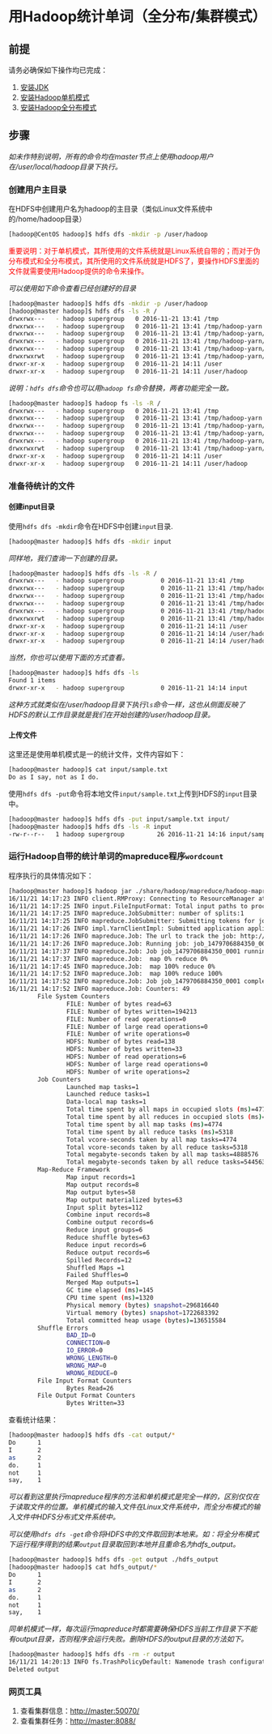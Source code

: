# 用Hadoop统计单词（全分布/集群模式）

## 前提

请务必确保如下操作均已完成：
1. [安装JDK](#docs/install#安装JDK)
2. [安装Hadoop单机模式](#docs/install#单机模式安装步骤)
3. [安装Hadoop全分布模式](#docs/install#全分布模式安装步骤)


## 步骤

*如未作特别说明，所有的命令均在master节点上使用hadoop用户在/user/local/hadoop目录下执行。*

### 创建用户主目录

在HDFS中创建用户名为hadoop的主目录（类似Linux文件系统中的/home/hadoop目录）

```bash
[hadoop@CentOS hadoop]$ hdfs dfs -mkdir -p /user/hadoop
```

<font color="red">重要说明：对于单机模式，其所使用的文件系统就是Linux系统自带的；而对于伪分布模式和全分布模式，其所使用的文件系统就是HDFS了，要操作HDFS里面的文件就需要使用Hadoop提供的命令来操作。</font>

*可以使用如下命令查看已经创建好的目录*

```bash
[hadoop@master hadoop]$ hdfs dfs -mkdir -p /user/hadoop
[hadoop@master hadoop]$ hdfs dfs -ls -R /
drwxrwx---   - hadoop supergroup   0 2016-11-21 13:41 /tmp
drwxrwx---   - hadoop supergroup   0 2016-11-21 13:41 /tmp/hadoop-yarn
drwxrwx---   - hadoop supergroup   0 2016-11-21 13:41 /tmp/hadoop-yarn/staging
drwxrwx---   - hadoop supergroup   0 2016-11-21 13:41 /tmp/hadoop-yarn/staging/history
drwxrwx---   - hadoop supergroup   0 2016-11-21 13:41 /tmp/hadoop-yarn/staging/history/done
drwxrwxrwt   - hadoop supergroup   0 2016-11-21 13:41 /tmp/hadoop-yarn/staging/history/done_intermediate
drwxr-xr-x   - hadoop supergroup   0 2016-11-21 14:11 /user
drwxr-xr-x   - hadoop supergroup   0 2016-11-21 14:11 /user/hadoop
```

*说明：`hdfs dfs`命令也可以用`hadoop fs`命令替换，两者功能完全一致。*

```bash
[hadoop@master hadoop]$ hadoop fs -ls -R /
drwxrwx---   - hadoop supergroup   0 2016-11-21 13:41 /tmp
drwxrwx---   - hadoop supergroup   0 2016-11-21 13:41 /tmp/hadoop-yarn
drwxrwx---   - hadoop supergroup   0 2016-11-21 13:41 /tmp/hadoop-yarn/staging
drwxrwx---   - hadoop supergroup   0 2016-11-21 13:41 /tmp/hadoop-yarn/staging/history
drwxrwx---   - hadoop supergroup   0 2016-11-21 13:41 /tmp/hadoop-yarn/staging/history/done
drwxrwxrwt   - hadoop supergroup   0 2016-11-21 13:41 /tmp/hadoop-yarn/staging/history/done_intermediate
drwxr-xr-x   - hadoop supergroup   0 2016-11-21 14:11 /user
drwxr-xr-x   - hadoop supergroup   0 2016-11-21 14:11 /user/hadoop
```


### 准备待统计的文件

#### 创建input目录

使用`hdfs dfs -mkdir`命令在HDFS中创建`input`目录.

```bash
[hadoop@master hadoop]$ hdfs dfs -mkdir input
```

*同样地，我们查询一下创建的目录。*

```bash
[hadoop@master hadoop]$ hdfs dfs -ls -R /
drwxrwx---   - hadoop supergroup          0 2016-11-21 13:41 /tmp
drwxrwx---   - hadoop supergroup          0 2016-11-21 13:41 /tmp/hadoop-yarn
drwxrwx---   - hadoop supergroup          0 2016-11-21 13:41 /tmp/hadoop-yarn/staging
drwxrwx---   - hadoop supergroup          0 2016-11-21 13:41 /tmp/hadoop-yarn/staging/history
drwxrwx---   - hadoop supergroup          0 2016-11-21 13:41 /tmp/hadoop-yarn/staging/history/done
drwxrwxrwt   - hadoop supergroup          0 2016-11-21 13:41 /tmp/hadoop-yarn/staging/history/done_intermediate
drwxr-xr-x   - hadoop supergroup          0 2016-11-21 14:11 /user
drwxr-xr-x   - hadoop supergroup          0 2016-11-21 14:14 /user/hadoop
drwxr-xr-x   - hadoop supergroup          0 2016-11-21 14:14 /user/hadoop/input
```

*当然，你也可以使用下面的方式查看。*

```bash
[hadoop@master hadoop]$ hdfs dfs -ls 
Found 1 items
drwxr-xr-x   - hadoop supergroup          0 2016-11-21 14:14 input
```

*这种方式就类似在/user/hadoop目录下执行`ls`命令一样，这也从侧面反映了HDFS的默认工作目录就是我们在开始创建的/user/hadoop目录。*


#### 上传文件

这里还是使用单机模式是一的统计文件，文件内容如下：

```bash
[hadoop@master hadoop]$ cat input/sample.txt 
Do as I say, not as I do.
```

使用`hdfs dfs -put`命令将本地文件`input/sample.txt`上传到HDFS的`input`目录中。

```bash
[hadoop@master hadoop]$ hdfs dfs -put input/sample.txt input/ 
[hadoop@master hadoop]$ hdfs dfs -ls -R input
-rw-r--r--   1 hadoop supergroup         26 2016-11-21 14:16 input/sample.txt
```


### 运行Hadoop自带的统计单词的mapreduce程序`wordcount`

程序执行的具体情况如下：

```bash
[hadoop@master hadoop]$ hadoop jar ./share/hadoop/mapreduce/hadoop-mapreduce-examples-2.5.2.jar wordcount input output
16/11/21 14:17:23 INFO client.RMProxy: Connecting to ResourceManager at master/172.17.0.1:8032
16/11/21 14:17:25 INFO input.FileInputFormat: Total input paths to process : 1
16/11/21 14:17:25 INFO mapreduce.JobSubmitter: number of splits:1
16/11/21 14:17:25 INFO mapreduce.JobSubmitter: Submitting tokens for job: job_1479706884350_0001
16/11/21 14:17:26 INFO impl.YarnClientImpl: Submitted application application_1479706884350_0001
16/11/21 14:17:26 INFO mapreduce.Job: The url to track the job: http://master:8088/proxy/application_1479706884350_0001/
16/11/21 14:17:26 INFO mapreduce.Job: Running job: job_1479706884350_0001
16/11/21 14:17:37 INFO mapreduce.Job: Job job_1479706884350_0001 running in uber mode : false
16/11/21 14:17:37 INFO mapreduce.Job:  map 0% reduce 0%
16/11/21 14:17:45 INFO mapreduce.Job:  map 100% reduce 0%
16/11/21 14:17:52 INFO mapreduce.Job:  map 100% reduce 100%
16/11/21 14:17:52 INFO mapreduce.Job: Job job_1479706884350_0001 completed successfully
16/11/21 14:17:52 INFO mapreduce.Job: Counters: 49
        File System Counters
                FILE: Number of bytes read=63
                FILE: Number of bytes written=194213
                FILE: Number of read operations=0
                FILE: Number of large read operations=0
                FILE: Number of write operations=0
                HDFS: Number of bytes read=138
                HDFS: Number of bytes written=33
                HDFS: Number of read operations=6
                HDFS: Number of large read operations=0
                HDFS: Number of write operations=2
        Job Counters 
                Launched map tasks=1
                Launched reduce tasks=1
                Data-local map tasks=1
                Total time spent by all maps in occupied slots (ms)=4774
                Total time spent by all reduces in occupied slots (ms)=5318
                Total time spent by all map tasks (ms)=4774
                Total time spent by all reduce tasks (ms)=5318
                Total vcore-seconds taken by all map tasks=4774
                Total vcore-seconds taken by all reduce tasks=5318
                Total megabyte-seconds taken by all map tasks=4888576
                Total megabyte-seconds taken by all reduce tasks=5445632
        Map-Reduce Framework
                Map input records=1
                Map output records=8
                Map output bytes=58
                Map output materialized bytes=63
                Input split bytes=112
                Combine input records=8
                Combine output records=6
                Reduce input groups=6
                Reduce shuffle bytes=63
                Reduce input records=6
                Reduce output records=6
                Spilled Records=12
                Shuffled Maps =1
                Failed Shuffles=0
                Merged Map outputs=1
                GC time elapsed (ms)=145
                CPU time spent (ms)=1320
                Physical memory (bytes) snapshot=296816640
                Virtual memory (bytes) snapshot=1722683392
                Total committed heap usage (bytes)=136515584
        Shuffle Errors
                BAD_ID=0
                CONNECTION=0
                IO_ERROR=0
                WRONG_LENGTH=0
                WRONG_MAP=0
                WRONG_REDUCE=0
        File Input Format Counters 
                Bytes Read=26
        File Output Format Counters 
                Bytes Written=33
```

查看统计结果：

```bash
[hadoop@master hadoop]$ hdfs dfs -cat output/*
Do      1
I       2
as      2
do.     1
not     1
say,    1
```

*可以看到这里执行mapreduce程序的方法和单机模式是完全一样的，区别仅仅在于读取文件的位置。单机模式的输入文件在Linux文件系统中，而全分布模式的输入文件中HDFS分布式文件系统中。*

*可以使用`hdfs dfs -get`命令将HDFS中的文件取回到本地来。如：将全分布模式下运行程序得到的结果`output`目录取回到本地并且重命名为hdfs_output。*

```bash
[hadoop@master hadoop]$ hdfs dfs -get output ./hdfs_output
[hadoop@master hadoop]$ cat hdfs_output/*
Do      1
I       2
as      2
do.     1
not     1
say,    1
```

*同单机模式一样，每次运行mapreduce时都需要确保HDFS当前工作目录下不能有output目录，否则程序会运行失败。删除HDFS的output目录的方法如下。*

```bash
[hadoop@master hadoop]$ hdfs dfs -rm -r output
16/11/21 14:20:13 INFO fs.TrashPolicyDefault: Namenode trash configuration: Deletion interval = 0 minutes, Emptier interval = 0 minutes.
Deleted output
```


### 网页工具

1. 查看集群信息：[http://master:50070/](http://master:50070/)
2. 查看集群任务：[http://master:8088/](http://master:8088/)

